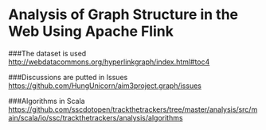 Analysis of Graph Structure in the Web Using Apache Flink
=================
###The dataset is used
http://webdatacommons.org/hyperlinkgraph/index.html#toc4

###Discussions are putted in Issues
https://github.com/HungUnicorn/aim3project.graph/issues

###Algorithms in Scala
https://github.com/sscdotopen/trackthetrackers/tree/master/analysis/src/main/scala/io/ssc/trackthetrackers/analysis/algorithms
